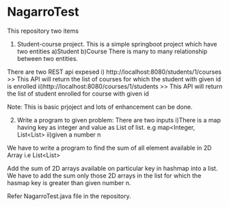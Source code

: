 # NagarroTest
This repository two items

1. Student-course project.
   This is a simple springboot project which have two entities
   a)Student
   b)Course
	There is many to many relationship between two entities.

There are two REST api expesed
  i) http://localhost:8080/students/1/courses  >> This API will return the list of courses for which the student with given id is enrolled
  ii)http://localhost:8080/courses/1/students  >> This API will return the list of student enrolled for course with given id
  
Note: This is basic prjoject and lots of enhancement can be done.

2. Write a program to given problem:
There are two inputs
  i)There is a map having key as integer and value as List of list.
	e.g map<Integer, List<List<Integer>>
  ii)given a number n
  
  We have to write a program to find the sum of all element available in 2D Array i.e List<List<Integer>>
  
  Add the sum of 2D arrays available on particular key in hashmap into a list. We have to add the sum only those 2D arrays in the list for which the hasmap key is greater than given number n.
  
  Refer NagarroTest.java file in the repository.
	
	
  
  



